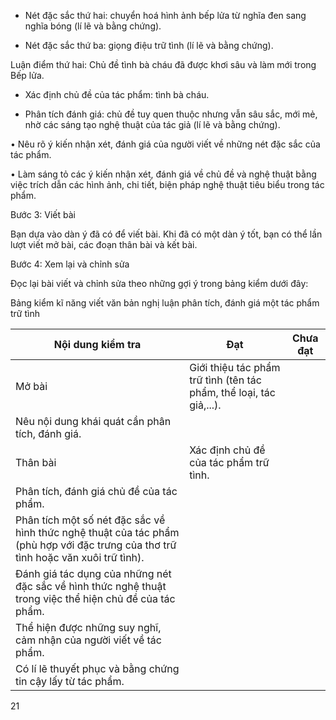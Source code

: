 - Nét đặc sắc thứ hai: chuyển hoá hình ảnh bếp lửa từ nghĩa đen sang nghĩa bóng (lí lẽ và bằng chứng).

- Nét đặc sắc thứ ba: giọng điệu trữ tình (lí lẽ và bằng chứng).

Luận điểm thứ hai: Chủ đề tình bà cháu đã được khơi sâu và làm mới trong Bếp lửa.

- Xác định chủ đề của tác phẩm: tình bà cháu.

- Phân tích đánh giá: chủ đề tuy quen thuộc nhưng vẫn sâu sắc, mới mẻ, nhờ các sáng tạo nghệ thuật của tác giả (lí lẽ và bằng chứng).

• Nêu rõ ý kiến nhận xét, đánh giá của người viết về những nét đặc sắc của tác phẩm.

• Làm sáng tỏ các ý kiến nhận xét, đánh giá về chủ đề và nghệ thuật bằng việc trích dẫn các hình ảnh, chi tiết, biện pháp nghệ thuật tiêu biểu trong tác phẩm.

Bước 3: Viết bài

Bạn dựa vào dàn ý đã có để viết bài. Khi đã có một dàn ý tốt, bạn có thể lần lượt viết mở bài, các đoạn thân bài và kết bài.

Bước 4: Xem lại và chỉnh sửa

Đọc lại bài viết và chỉnh sửa theo những gợi ý trong bảng kiểm dưới đây:

Bảng kiểm kĩ năng viết văn bản nghị luận phân tích, đánh giá một tác phẩm trữ tình

Nội dung kiểm tra | Đạt | Chưa đạt
--- | --- | ---
Mở bài | Giới thiệu tác phẩm trữ tình (tên tác phẩm, thể loại, tác giả,...). | 
 | Nêu nội dung khái quát cần phân tích, đánh giá. | 
Thân bài | Xác định chủ đề của tác phẩm trữ tình. | 
 | Phân tích, đánh giá chủ đề của tác phẩm. | 
 | Phân tích một số nét đặc sắc về hình thức nghệ thuật của tác phẩm (phù hợp với đặc trưng của thơ trữ tình hoặc văn xuôi trữ tình). | 
 | Đánh giá tác dụng của những nét đặc sắc về hình thức nghệ thuật trong việc thể hiện chủ đề của tác phẩm. | 
 | Thể hiện được những suy nghĩ, cảm nhận của người viết về tác phẩm. | 
 | Có lí lẽ thuyết phục và bằng chứng tin cậy lấy từ tác phẩm. | 

21